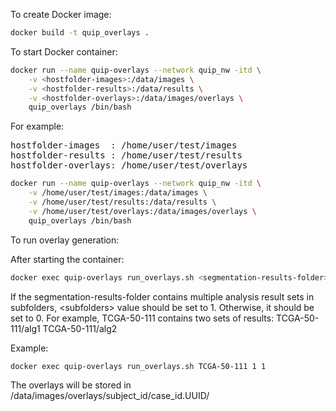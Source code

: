 To create Docker image:

```bash
docker build -t quip_overlays .
```

To start Docker container: 

```bash
docker run --name quip-overlays --network quip_nw -itd \
    -v <hostfolder-images>:/data/images \
    -v <hostfolder-results>:/data/results \
    -v <hostfolder-overlays>:/data/images/overlays \
    quip_overlays /bin/bash 
```

For example: 

<pre>
hostfolder-images  : /home/user/test/images
hostfolder-results : /home/user/test/results
hostfolder-overlays: /home/user/test/overlays
</pre>


```bash
docker run --name quip-overlays --network quip_nw -itd \
    -v /home/user/test/images:/data/images \
    -v /home/user/test/results:/data/results \
    -v /home/user/test/overlays:/data/images/overlays \
    quip_overlays /bin/bash
```

To run overlay generation: 

After starting the container: 

```bash
docker exec quip-overlays run_overlays.sh <segmentation-results-folder> <starting-color> <subfolders [0/1]>
```

If the segmentation-results-folder contains multiple analysis 
result sets in subfolders, \<subfolders\> value should be set to 1.
Otherwise, it should be set to 0.  For example, TCGA-50-111 contains two 
sets of results: TCGA-50-111/alg1 TCGA-50-111/alg2

Example:
```bash
docker exec quip-overlays run_overlays.sh TCGA-50-111 1 1
```

The overlays will be stored in /data/images/overlays/subject\_id/case\_id.UUID/


